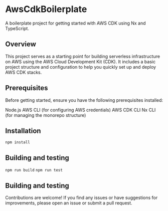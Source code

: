 # AwsCdkBoilerplate

A boilerplate project for getting started with AWS CDK using Nx and TypeScript.

## Overview

This project serves as a starting point for building serverless infrastructure on AWS using the AWS Cloud Development Kit (CDK). It includes a basic project structure and configuration to help you quickly set up and deploy AWS CDK stacks.

## Prerequisites

Before getting started, ensure you have the following prerequisites installed:

Node.js
AWS CLI (for configuring AWS credentials)
AWS CDK CLI
Nx CLI (for managing the monorepo structure)

## Installation

`npm install`

## Building and testing

`npm run build`
`npm run test`

## Building and testing

Contributions are welcome! If you find any issues or have suggestions for improvements, please open an issue or submit a pull request.
